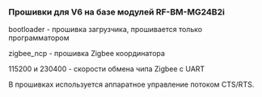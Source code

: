 ### Прошивки для V6 на базе модулей RF-BM-MG24B2i

bootloader - прошивка загрузчика, прошивается только программатором

zigbee_ncp - прошивка Zigbee координатора 

115200 и 230400 - скорости обмена чипа Zigbee с UART

В прошивках используется аппаратное управление потоком CTS/RTS.

